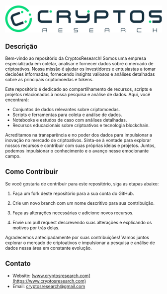 ![Descrição da imagem](logo.png)

## Descrição

Bem-vindo ao repositório da CryptosResearch! Somos uma empresa especializada em coletar, analisar e fornecer dados sobre o mercado de criptoativos. Nossa missão é ajudar os investidores e entusiastas a tomar decisões informadas, fornecendo insights valiosos e análises detalhadas sobre as principais criptomoedas e tokens.

Este repositório é dedicado ao compartilhamento de recursos, scripts e projetos relacionados à nossa pesquisa e análise de dados. Aqui, você encontrará:

- Conjuntos de dados relevantes sobre criptomoedas.
- Scripts e ferramentas para coleta e análise de dados.
- Notebooks e estudos de caso com análises detalhadas.
- Recursos educacionais sobre criptoativos e tecnologia blockchain.

Acreditamos na transparência e no poder dos dados para impulsionar a inovação no mercado de criptoativos. Sinta-se à vontade para explorar nossos recursos e contribuir com suas próprias ideias e projetos. Juntos, podemos impulsionar o conhecimento e o avanço nesse emocionante campo.

## Como Contribuir

Se você gostaria de contribuir para este repositório, siga as etapas abaixo:

1. Faça um fork deste repositório para a sua conta do GitHub.

2. Crie um novo branch com um nome descritivo para sua contribuição.

3. Faça as alterações necessárias e adicione novos recursos.

4. Envie um pull request descrevendo suas alterações e explicando os motivos por trás delas.

Agradecemos antecipadamente por suas contribuições! Vamos juntos explorar o mercado de criptoativos e impulsionar a pesquisa e análise de dados nessa área em constante evolução.

## Contato

- Website: [www.cryptosresearch.com](https://www.cryptosresearch.com)
- Email: cryptosresearch@gmail.com

